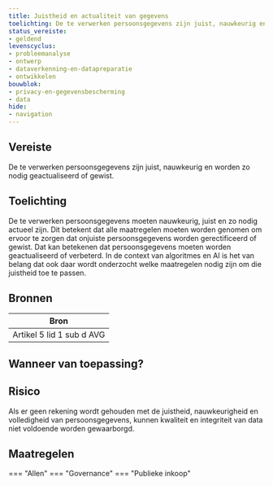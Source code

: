 ```yaml
---
title: Juistheid en actualiteit van gegevens
toelichting: De te verwerken persoonsgegevens zijn juist, nauwkeurig en worden zo nodig geactualiseerd of gewist.
status_vereiste:
- geldend
levenscyclus:
- probleemanalyse
- ontwerp
- dataverkenning-en-datapreparatie
- ontwikkelen
bouwblok:
- privacy-en-gegevensbescherming
- data
hide:
- navigation
---
```


<!-- tags -->
## Vereiste

De te verwerken persoonsgegevens zijn juist, nauwkeurig en worden zo nodig geactualiseerd of gewist.

## Toelichting

De te verwerken persoonsgegevens moeten nauwkeurig, juist en zo nodig actueel zijn.
Dit betekent dat alle maatregelen moeten worden genomen om ervoor te zorgen dat onjuiste persoonsgegevens worden gerectificeerd of gewist.
Dat kan betekenen dat persoonsgegevens moeten worden geactualiseerd of verbeterd.
In de context van algoritmes en AI is het van belang dat ook daar wordt onderzocht welke maatregelen nodig zijn om die juistheid toe te passen.



## Bronnen

| Bron                        |
|-----------------------------|
|Artikel 5 lid 1 sub d AVG|

## Wanneer van toepassing?


## Risico

Als er geen rekening wordt gehouden met de juistheid, nauwkeurigheid en volledigheid van persoonsgegevens, kunnen kwaliteit en integriteit van data niet voldoende worden gewaarborgd.

## Maatregelen

=== "Allen"
	<!-- list_maatregelen vereiste/juistheid_en_actualiteit_van_persoonsgegevens -->
=== "Governance"
	<!-- list_maatregelen vereiste/juistheid_en_actualiteit_van_persoonsgegevens boubwlok/governance -->
=== "Publieke inkoop"
	<!-- list_maatregelen vereiste/juistheid_en_actualiteit_van_persoonsgegevens bouwblok/publieke-inkoop -->
